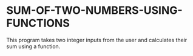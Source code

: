 # SUM-OF-TWO-NUMBERS-USING-FUNCTIONS
This program takes two integer inputs from the user and calculates their sum using a function.
